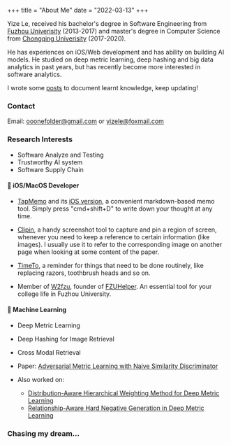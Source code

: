 +++
title = "About Me"
date = "2022-03-13"
+++

Yize Le, received his bachelor's degree in Software Engineering from [Fuzhou Univerisity](https://ccds.fzu.edu.cn) (2013-2017) and master's degree in Computer Science from [Chongqing Univerisity](http://www.cs.cqu.edu.cn) (2017-2020). 

He has experiences on iOS/Web development and has ability on building AI models. He studied on deep metric learning, deep hashing and big data analytics in past years, but has recently become more interested in software analytics. 

I wrote some [posts](/posts) to document learnt knowledge, keep updating!

### Contact

Email: ooonefolder@gmail.com or yizele@foxmail.com

### Research Interests

- Software Analyze and Testing
- Trustworthy AI system
- Software Supply Chain

#### 🍎 iOS/MacOS Developer
- [TapMemo](https://github.com/hagemon/TapMemo) and its [iOS version](https://github.com/hagemon/TapMemo-for-iOS), a convenient markdown-based memo tool. Simply press "cmd+shift+D" to write down your thought at any time.

- [Clipin](https://github.com/hagemon/Clipin), a handy screenshot tool to capture and pin a region of screen, whenever you need to keep a reference to certain information (like images). I usually use it to refer to the corresponding image on another page when looking at some content of the paper.

- [TimeTo](https://github.com/hagemon/TimeTo), a reminder for things that need to be done routinely, like replacing razors, toothbrush heads and so on.

- Member of [W2fzu](https://www.w2fzu.com), founder of [FZUHelper](https://fzuhelper.w2fzu.com). An essential tool for your college life in Fuzhou University.

#### 🤖️ Machine Learning

- Deep Metric Learning

- Deep Hashing for Image Retrieval

- Cross Modal Retrieval

- Paper: [Adversarial Metric Learning with Naive Similarity Discriminator](https://www.jstage.jst.go.jp/article/transinf/E103.D/6/E103.D_2019EDP7278/_article/-char/en)

- Also worked on: 
    - [Distribution-Aware Hierarchical Weighting Method for Deep Metric Learning](https://ieeexplore.ieee.org/document/9414864)
    - [Relationship-Aware Hard Negative Generation in Deep Metric Learning](https://www.researchgate.net/publication/343751365_Relationship-Aware_Hard_Negative_Generation_in_Deep_Metric_Learning)

### Chasing my dream...